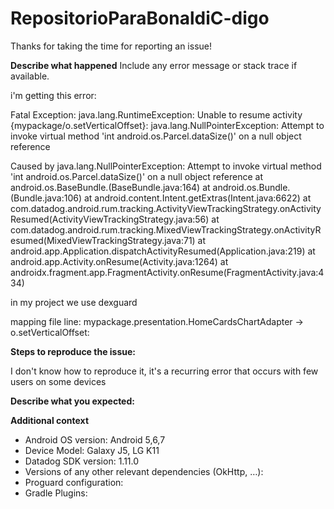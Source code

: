 # RepositorioParaBonaldiC-digo

Thanks for taking the time for reporting an issue!

**Describe what happened**
Include any error message or stack trace if available.

i'm getting this error:

Fatal Exception: java.lang.RuntimeException: Unable to resume activity {mypackage/o.setVerticalOffset}: java.lang.NullPointerException: Attempt to invoke virtual method 'int android.os.Parcel.dataSize()' on a null object reference

Caused by java.lang.NullPointerException: Attempt to invoke virtual method 'int android.os.Parcel.dataSize()' on a null object reference
       at android.os.BaseBundle.<init>(BaseBundle.java:164)
       at android.os.Bundle.<init>(Bundle.java:106)
       at android.content.Intent.getExtras(Intent.java:6622)
       at com.datadog.android.rum.tracking.ActivityViewTrackingStrategy.onActivityResumed(ActivityViewTrackingStrategy.java:56)
       at com.datadog.android.rum.tracking.MixedViewTrackingStrategy.onActivityResumed(MixedViewTrackingStrategy.java:71)
       at android.app.Application.dispatchActivityResumed(Application.java:219)
       at android.app.Activity.onResume(Activity.java:1264)
       at androidx.fragment.app.FragmentActivity.onResume(FragmentActivity.java:434)

in my project we use dexguard

mapping file line: mypackage.presentation.HomeCardsChartAdapter -> o.setVerticalOffset:

**Steps to reproduce the issue:**

I don't know how to reproduce it, it's a recurring error that occurs with few users on some devices

**Describe what you expected:**

**Additional context**
 - Android OS version: Android 5,6,7
 - Device Model: Galaxy J5, LG K11
 - Datadog SDK version: 1.11.0
 - Versions of any other relevant dependencies (OkHttp, …): 
 - Proguard configuration: 
 - Gradle Plugins:

